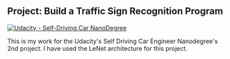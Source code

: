 ## Project: Build a Traffic Sign Recognition Program
[![Udacity - Self-Driving Car NanoDegree](https://s3.amazonaws.com/udacity-sdc/github/shield-carnd.svg)](http://www.udacity.com/drive)

This is my work for the Udacity's Self Driving Car Engineer Nanodegree's 2nd project. I have used the LeNet architecture for this project.
